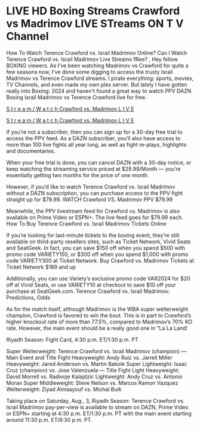 # LIVE HD Boxing Streams Crawford vs Madrimov LIVE STreams ON T V Channel

How To Watch Terence Crawford vs. Israil Madrimov Online? Can I Watch Terence Crawford vs. Israil Madrimov Live Streams fRee? , Hey fellow BOXING viewers. As I’ve been watching Madrimov vs Crawford for quite a few seasons now, I've done some digging to access the trusty Israil Madrimov vs Terence Crawford streams. I pirate everything: sports, movies, TV Channels, and even made my own plex server. But lately I have gotten really into Boxing: 2024 and haven't found a great way to watch PPV DAZN Boxing Israil Madrimov vs Terence Crawford live for free.

[S t r e a m / W a t c h Crawford vs. Madrimov L I V E](https://is.gd/RqYYD6)

[S t r e a m / W a t c h Crawford vs. Madrimov L I V E](https://is.gd/RqYYD6)

If you’re not a subscriber, then you can sign up for a 30-day free trial to access the PPV feed. As a DAZN subscriber, you’ll also have access to more than 100 live fights all year long, as well as fight re-plays, highlights and documentaries.

When your free trial is done, you can cancel DAZN with a 30-day notice, or keep watching the streaming service priced at $29.99/Month — you’re essentially getting two months for the price of one month.

However, if you’d like to watch Terence Crawford vs. Israil Madrimov without a DAZN subscription, you can purchase access to the PPV fight straight up for $79.99.
WATCH Crawford VS. Madrimov PPV $79.99	

Meanwhile, the PPV livestream feed for Crawford vs. Madrimov is also available on Prime Video or ESPN+. The live feed goes for $79.99 each.
How To Buy Terence Crawford vs. Israil Madrimov Tickets Online

If you’re looking for last-minute tickets to the boxing event, they’re still available on third-party resellers sites, such as Ticket Network, Vivid Seats and SeatGeek. In fact, you can save $150 off when you spend $500 with promo code VARIETY150, or $300 off when you spend $1,000 with promo code VARIETY300 at Ticket Network.
Buy Crawford vs. Madrimov Tickets at Ticket Network $189 and up	

Additionally, you can use Variety’s exclusive promo code VAR2024 for $20 off at Vivid Seats, or use VARIETY10 at checkout to save $10 off your purchase at SeatGeek.com.
Terence Crawford vs. Israil Madrimov: Predictions, Odds

As for the match itself, although Madrimov is the WBA super welterweight champion, Crawford is favored to win the bout. This is in part to Crawford’s higher knockout rate of more than 77.5%, compared to Madrimov’s 70% KO rate. However, the main event should be a really good one in “La La Land!

Riyadh Season: Fight Card, 4:30 p.m. ET/1:30 p.m. PT

Super Welterweight: Terence Crawford vs. Israil Madrimov (champion) — Main Event and Title Fight
Heavyweight: Andy Ruiz vs. Jarrell Miller
Heavyweight: Jared Anderson vs. Martin Bakole
Super Lightweight: Isaac Cruz (champion) vs. Jose Valenzuela — Title Fight
Light Heavyweight: David Morrell vs. Radivoje Kalajdzic
Lightweight: Andy Cruz vs. Antonio Moran
Super Middleweight: Steve Nelson vs. Marcos Ramon Vazquez
Welterweight: Ziyad Almaayouf vs. Michal Bulk

Taking place on Saturday, Aug., 3, Riyadh Season: Terence Crawford vs. Israil Madrimov pay-per-view is available to stream on DAZN, Prime Video or ESPN+ starting at 4:30 p.m. ET/1:30 p.m. PT with the main event starting around 11:30 p.m. ET/8:30 p.m. PT.
